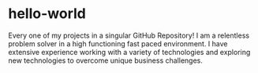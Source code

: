 # hello-world
Every one of my projects in a singular GitHub Repository!
I am a relentless problem solver in a high functioning fast paced environment. I have extensive experience working with a variety of technologies and exploring new technologies to overcome unique business challenges.
